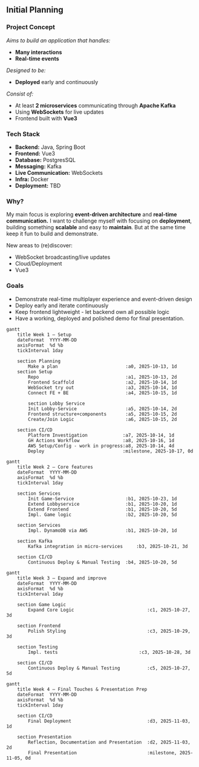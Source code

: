 ## Initial Planning

### Project Concept

*Aims to build an application that handles:*
 - **Many interactions**
 - **Real-time events**

*Designed to be:*
 - **Deployed** early and continuously

*Consist of:*
- At least **2 microservices** communicating through **Apache Kafka**
- Using **WebSockets** for live updates
- Frontend built with **Vue3**

### Tech Stack

- **Backend:** Java, Spring Boot
- **Frontend:** Vue3
- **Database:** PostgresSQL
- **Messaging:** Kafka
- **Live Communication:** WebSockets
- **Infra:** Docker
- **Deployment:** TBD

### Why?

My main focus is exploring **event-driven architecture** and **real-time communication.**
I want to challenge myself with focusing on **deployment**, building something **scalable** and easy to **maintain**. But at the same time keep it fun to build and demonstrate.

New areas to (re)discover:

- WebSocket broadcasting/live updates
- Cloud/Deployment
- Vue3

### Goals

- Demonstrate real-time multiplayer experience and event-driven design
- Deploy early and iterate continuously
- Keep frontend lightweight - let backend own all possible logic
- Have a working, deployed and polished demo for final presentation.

```mermaid
gantt
    title Week 1 – Setup
    dateFormat  YYYY-MM-DD
    axisFormat  %d %b
    tickInterval 1day

    section Planning
        Make a plan                         :a0, 2025-10-13, 1d
    section Setup
        Repo                                :a1, 2025-10-13, 2d
        Frontend Scaffold                   :a2, 2025-10-14, 1d
        WebSocket try out                   :a3, 2025-10-14, 1d
        Connect FE + BE                     :a4, 2025-10-15, 1d
        
        section Lobby Service
        Init Lobby-Service                  :a5, 2025-10-14, 2d
        Frontend structure+components       :a5, 2025-10-15, 2d
        Create/Join Logic                   :a6, 2025-10-15, 2d

    section CI/CD
        Platform Investigation             :a7, 2025-10-14, 1d
        GH Actions Workflow                :a8, 2025-10-16, 1d
        AWS Setup/Config - work in progress:a8, 2025-10-14, 4d
        Deploy                             :milestone, 2025-10-17, 0d
```
```mermaid
gantt
    title Week 2 – Core features
    dateFormat  YYYY-MM-DD
    axisFormat  %d %b
    tickInterval 1day

    section Services
        Init Game-Service                   :b1, 2025-10-23, 1d
        Extend Lobbyservice                 :b1, 2025-10-20, 1d
        Extend Frontend                     :b1, 2025-10-20, 5d
        Impl. Game logic                    :b2, 2025-10-20, 5d
    
    section Services
        Impl. DynamoDB via AWS              :b1, 2025-10-20, 1d

    section Kafka
        Kafka integration in micro-services     :b3, 2025-10-21, 3d

    section CI/CD
        Continuous Deploy & Manual Testing  :b4, 2025-10-20, 5d

```
```mermaid
gantt
    title Week 3 – Expand and improve
    dateFormat  YYYY-MM-DD
    axisFormat  %d %b
    tickInterval 1day

    section Game Logic
        Expand Core Logic                           :c1, 2025-10-27, 3d

    section Frontend
        Polish Styling                              :c3, 2025-10-29, 3d
        
    section Testing
        Impl. tests                              :c3, 2025-10-28, 3d

    section CI/CD
        Continuous Deploy & Manual Testing          :c5, 2025-10-27, 5d
```

```mermaid
gantt
    title Week 4 – Final Touches & Presentation Prep
    dateFormat  YYYY-MM-DD
    axisFormat  %d %b
    tickInterval 1day
        
    section CI/CD
        Final Deployment                            :d3, 2025-11-03, 1d

    section Presentation
        Reflection, Documentation and Presentation  :d2, 2025-11-03, 2d
        Final Presentation                          :milestone, 2025-11-05, 0d
```

